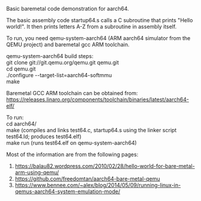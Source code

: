 Basic baremetal code demonstration for aarch64.

The basic assembly code startup64.s calls a C subroutine that prints "Hello world!". It then prints letters A-Z from a subroutine in assembly itself.

To run, you need qemu-system-aarch64 (ARM aarch64 simulator from the QEMU project) and baremetal gcc ARM toolchain.

qemu-system-aarch64 build steps:  
git clone git://git.qemu.org/qemu.git qemu.git  
cd qemu.git  
./configure --target-list=aarch64-softmmu  
make  

Baremetal GCC ARM toolchain can be obtained from:  
https://releases.linaro.org/components/toolchain/binaries/latest/aarch64-elf/

To run:  
cd aarch64/  
make (compiles and links test64.c, startup64.s using the linker script test64.ld; produces test64.elf)  
make run (runs test64.elf on qemu-system-aarch64)  

Most of the information are from the following pages:
1. https://balau82.wordpress.com/2010/02/28/hello-world-for-bare-metal-arm-using-qemu/
2. https://github.com/freedomtan/aarch64-bare-metal-qemu
3. https://www.bennee.com/~alex/blog/2014/05/09/running-linux-in-qemus-aarch64-system-emulation-mode/
